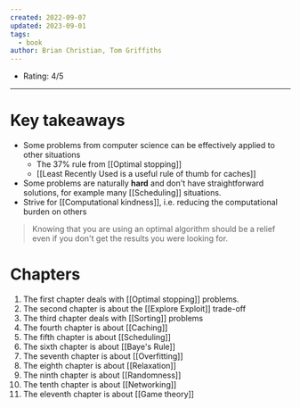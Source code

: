 ```yaml
---
created: 2022-09-07
updated: 2023-09-01
tags:
  - book
author: Brian Christian, Tom Griffiths
---
```

* Rating: 4/5
---
# Key takeaways
- Some problems from computer science can be effectively applied to other situations
	- The 37% rule from [[Optimal stopping]]
	- [[Least Recently Used is a useful rule of thumb for caches]]
- Some problems are naturally **hard** and don't have straightforward solutions, for example many [[Scheduling]] situations.
- Strive for [[Computational kindness]], i.e. reducing the computational burden on others

> Knowing that you are using an optimal algorithm should be a relief even if you don't get the results you were looking for.

# Chapters

1. The first chapter deals with [[Optimal stopping]] problems.
2. The second chapter is about the [[Explore Exploit]] trade-off
3. The third chapter deals with [[Sorting]] problems
4. The fourth chapter is about [[Caching]]
5. The fifth chapter is about [[Scheduling]]
6. The sixth chapter is about [[Baye's Rule]]
7. The seventh chapter is about [[Overfitting]]
8. The eighth chapter is about [[Relaxation]]
9. The ninth chapter is about [[Randomness]]
10. The tenth chapter is about [[Networking]]
11. The eleventh chapter is about [[Game theory]]